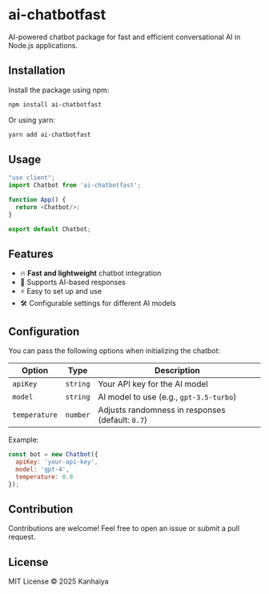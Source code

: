 # ai-chatbotfast

AI-powered chatbot package for fast and efficient conversational AI in Node.js applications.

## Installation

Install the package using npm:

```sh
npm install ai-chatbotfast
```

Or using yarn:

```sh
yarn add ai-chatbotfast
```

## Usage

```javascript
"use client";
import Chatbot from 'ai-chatbotfast';

function App() {
  return <Chatbot/>;
}

export default Chatbot;
```

## Features

- 🔥 **Fast and lightweight** chatbot integration
- 🤖 Supports AI-based responses
- ⚡ Easy to set up and use
- 🛠 Configurable settings for different AI models

## Configuration

You can pass the following options when initializing the chatbot:

| Option  | Type   | Description |
|---------|--------|-------------|
| `apiKey` | `string` | Your API key for the AI model |
| `model`  | `string` | AI model to use (e.g., `gpt-3.5-turbo`) |
| `temperature` | `number` | Adjusts randomness in responses (default: `0.7`) |

Example:

```javascript
const bot = new Chatbot({
  apiKey: 'your-api-key',
  model: 'gpt-4',
  temperature: 0.9
});
```

## Contribution

Contributions are welcome! Feel free to open an issue or submit a pull request.

## License

MIT License © 2025 Kanhaiya

